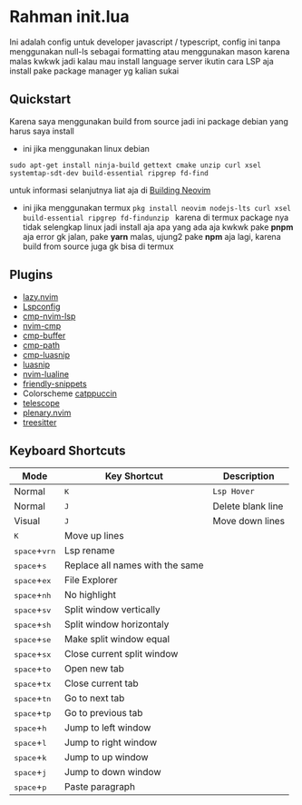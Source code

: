 # Rahman init.lua
Ini adalah config untuk developer javascript / typescript, config ini tanpa menggunakan null-ls sebagai formatting atau menggunakan mason karena malas kwkwk jadi kalau mau install language server ikutin cara LSP aja install pake package manager yg kalian sukai

## Quickstart
Karena saya menggunakan build from source jadi ini package debian yang harus saya install
- ini jika menggunakan linux debian 
```
sudo apt-get install ninja-build gettext cmake unzip curl xsel systemtap-sdt-dev build-essential ripgrep fd-find
```
untuk informasi selanjutnya liat aja di [Building Neovim](https://github.com/neovim/neovim/wiki/Building-Neovim)

- ini jika menggunakan termux
```pkg install neovim nodejs-lts curl xsel build-essential ripgrep fd-findunzip ```
karena di termux package nya tidak selengkap linux jadi install aja apa yang ada aja kwkwk pake **pnpm** aja error gk jalan, pake **yarn** malas, ujung2 pake **npm** aja lagi, karena build from source juga gk bisa di termux

## Plugins

- [lazy.nvim](https://github.com/folke/lazy.nvim)
- [Lspconfig](https://github.com/neovim/nvim-lspconfig)
- [cmp-nvim-lsp](https://github.com/hrsh7th/cmp-nvim-lsp)
- [nvim-cmp](https://github.com/hrsh7th/nvim-cmp)
- [cmp-buffer](https://github.com/hrsh7th/cmp-buffer)
- [cmp-path](https://github.com/hrsh7th/cmp-path)
- [cmp-luasnip](https://github.com/saadparwaiz1/cmp_luasnip)
- [luasnip](https://github.com/L3M0N4D3/LuaSnip)
- [nvim-lualine](https://github.com/nvim-lualine/lualine.nvim)
- [friendly-snippets](https://github.com/rafamadriz/friendly-snippets)
- Colorscheme [catppuccin](https://github.com/catppuccin/nvim)
- [telescope](https://github.com/nvim-telescope/telescope.nvim)
- [plenary.nvim](https://github.com/nvim-lua/plenary.nvim)
- [treesitter](https://github.com/nvim-treesitter/nvim-treesitter)

## Keyboard Shortcuts
| Mode | Key Shortcut | Description |
|-----|-----|-----|
| Normal | <kbd>K</kbd> | `Lsp Hover` |
| Normal | <kbd>J</kbd> | Delete blank line |
| Visual | <kbd>J</kbd> | Move down lines |
| <kbd>K</kbd> | Move up lines |
| <kbd>space</kbd>+<kbd>vrn</kbd> | Lsp rename |
| <kbd>space</kbd>+<kbd>s</kbd> | Replace all names with the same |
| <kbd>space</kbd>+<kbd>ex</kbd> | File Explorer |
| <kbd>space</kbd>+<kbd>nh</kbd> | No highlight | 
| <kbd>space</kbd>+<kbd>sv</kbd> | Split window vertically |
| <kbd>space</kbd>+<kbd>sh</kbd> | Split window horizontaly |
| <kbd>space</kbd>+<kbd>se</kbd> | Make split window equal |
| <kbd>space</kbd>+<kbd>sx</kbd> | Close current split window |
| <kbd>space</kbd>+<kbd>to</kbd> | Open new tab |
| <kbd>space</kbd>+<kbd>tx</kbd> | Close current tab |
| <kbd>space</kbd>+<kbd>tn</kbd> | Go to next tab |
| <kbd>space</kbd>+<kbd>tp</kbd> | Go to previous tab |
| <kbd>space</kbd>+<kbd>h</kbd> | Jump to left window |
| <kbd>space</kbd>+<kbd>l</kbd> | Jump to right window |
| <kbd>space</kbd>+<kbd>k</kbd> | Jump to up window |
| <kbd>space</kbd>+<kbd>j</kbd> | Jump to down window |
| <kbd>space</kbd>+<kbd>p</kbd> | Paste paragraph |

